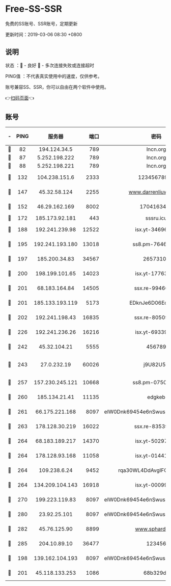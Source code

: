 # Free-SS-SSR

免费的SS账号、SSR账号，定期更新

更新时间：2019-03-06 08:30 +0800

## 说明

状态     ：🙂 - 良好 🙁 - 多次连接失败或连接超时

PING值   ：不代表真实使用中的速度，仅供参考。

账号兼容SS、SSR，你可以自由在两个软件中使用。

👉[扫码页面](https://liesauer.github.io/free-ss-ssr.github.io/)👈

## 账号

|-|PING|服务器|端口|密码|加密方式|区域|
|:----:|:----:|:-----:|-----:|:----:|:----:|:----:|
|🙂|82|194.124.34.5|789|lncn.org|rc4|JP|
|🙂|87|5.252.198.222|789|lncn.org|rc4|JP|
|🙂|88|5.252.198.221|789|lncn.org|rc4|JP|
|🙂|132|104.238.151.6|2333|12345678900|aes-256-cfb|JP|
|🙂|147|45.32.58.124|2255|www.darrenliuwei.com|aes-256-cfb|JP|
|🙂|152|46.29.162.169|8002|1704163453|aes-256-cfb|RU|
|🙂|172|185.173.92.181|443|sssru.icu|rc4-md5|RU|
|🙂|188|192.241.239.98|12522|isx.yt-34696326|aes-256-cfb|US|
|🙂|195|192.241.193.180|13018|ss8.pm-76463592|aes-256-cfb|US|
|🙂|197|185.200.34.83|34567|26573106|aes-256-cfb|US|
|🙂|200|198.199.101.65|14023|isx.yt-17763934|aes-256-cfb|US|
|🙂|201|68.183.164.84|14505|ssx.re-99466005|aes-256-cfb|US|
|🙂|201|185.133.193.119|5173|EDknJe6D06EoWDaw|aes-256-cfb|US|
|🙂|202|192.241.198.43|16835|ssx.re-80509121|aes-256-cfb|US|
|🙂|226|192.241.236.26|16216|isx.yt-69339044|aes-256-cfb|US|
|🙂|242|45.32.104.21|5555|456789|aes-256-cfb|SG|
|🙂|243|27.0.232.19|60026|j9U82U53|xchacha20-ietf-poly1305|HK|
|🙂|257|157.230.245.121|10668|ss8.pm-07507043|aes-256-cfb|SG|
|🙂|260|185.134.21.41|11135|edgkeb|aes-256-cfb|GB|
|🙂|261|66.175.221.168|8097|eIW0Dnk69454e6nSwuspv9DmS201tQ0D|aes-256-cfb|US|
|🙂|263|178.128.30.219|16022|ssx.re-83539428|aes-256-cfb|SG|
|🙂|264|68.183.189.217|14370|isx.yt-50297901|aes-256-cfb|SG|
|🙂|264|178.128.93.168|11058|isx.yt-01441117|aes-256-cfb|SG|
|🙂|264|109.238.6.24|9452|rqa30WL4DdAvgIFG6Fs3znzTa|aes-256-cfb|FR|
|🙂|264|134.209.104.143|16918|isx.yt-00099040|aes-256-cfb|SG|
|🙂|270|199.223.119.83|8097|eIW0Dnk69454e6nSwuspv9DmS201tQ0D|aes-256-cfb|US|
|🙂|280|23.92.25.101|8097|eIW0Dnk69454e6nSwuspv9DmS201tQ0D|aes-256-cfb|US|
|🙂|282|45.76.125.90|8899|www.sphard.com|aes-256-cfb|JP|
|🙂|285|204.10.89.10|36477|123456|aes-256-cfb|US|
|🙂|198|139.162.104.193|8097|eIW0Dnk69454e6nSwuspv9DmS201tQ0D|aes-256-cfb|JP|
|🙂|201|45.118.133.253|1086|68b329da|aes-256-cfb|SG|
